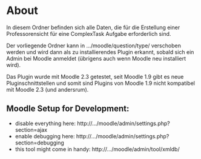 # About

In diesem Ordner befinden sich alle Daten, die für die Erstellung
einer Professorensicht für eine ComplexTask Aufgabe erforderlich sind.

Der vorliegende Ordner kann in .../moodle/question/type/
verschoben werden und wird dann als zu installierendes Plugin erkannt,
sobald sich ein Admin bei Moodle anmeldet (übrigens auch wenn
Moodle neu installiert wird).

Das Plugin wurde mit Moodle 2.3 getestet, seit Moodle 1.9
gibt es neue Pluginschnittstellen und somit sind Plugins von
Moodle 1.9 nicht kompatibel mit Moodle 2.3 (und andersrum).

## Moodle Setup for Development:

- disable everything here: http://.../moodle/admin/settings.php?section=ajax
- enable debugging here: http://.../moodle/admin/settings.php?section=debugging
- this tool might come in handy: http://.../moodle/admin/tool/xmldb/
